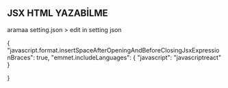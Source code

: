 ## JSX HTML YAZABİLME
aramaa setting.json > edit in setting json 


{
    "javascript.format.insertSpaceAfterOpeningAndBeforeClosingJsxExpressionBraces": true,
    "emmet.includeLanguages": {
        "javascript": "javascriptreact"
     }
   
}
